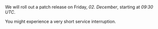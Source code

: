 We will roll out a patch release on Friday, *02. December*, starting at *09:30 UTC*.

You might experience a very short service interruption.
